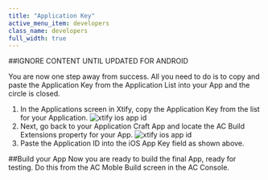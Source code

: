 ```yaml
---
title: "Application Key"
active_menu_item: developers
class_name: developers
full_width: true
---
```


##IGNORE CONTENT UNTIL UPDATED FOR ANDROID

You are now one step away from success. All you need to do is to copy and paste the Application Key from the Application List into your App and the circle is closed.

1. In the Applications screen in Xtify, copy the Application Key from the list for your Application.
![xtify ios app id](/img/docs/xtify-app-list.png)
1. Next, go back to your Application Craft App and locate the AC Build Extensions property for your App.
![xtify ios app id](/img/docs/xtify-key-plugin.png)
1. Paste the Application ID into the iOS App Key field as shown above.

##Build your App
Now you are ready to build the final App, ready for testing. Do this from the AC Moble Build screen in the AC Console.


